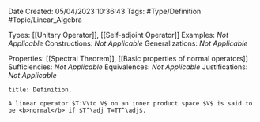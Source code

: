 <div class="topSpace"></div>

Date Created: 05/04/2023 10:36:43
Tags: #Type/Definition #Topic/Linear_Algebra

Types: [[Unitary Operator]], [[Self-adjoint Operator]]
Examples: <i>Not Applicable</i>
Constructions: <i>Not Applicable</i>
Generalizations: <i>Not Applicable</i>

Properties: [[Spectral Theorem]], [[Basic properties of normal operators]]
Sufficiencies: <i>Not Applicable</i>
Equivalences: <i>Not Applicable</i>
Justifications: <i>Not Applicable</i>

``` ad-Definition
title: Definition.

A linear operator $T:V\to V$ on an inner product space $V$ is said to be <b>normal</b> if $T^\adj T=TT^\adj$.

```
